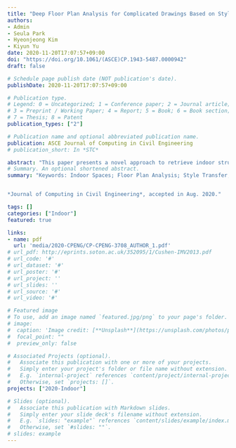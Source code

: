 ```yaml
---
title: "Deep Floor Plan Analysis for Complicated Drawings Based on Style Transfer (currently on typesetting)"
authors:
- Admin
- Seula Park
- Hyeonjeong Kim
- Kiyun Yu
date: 2020-11-20T17:07:57+09:00
doi: "https://doi.org/10.1061/(ASCE)CP.1943-5487.0000942"
draft: false

# Schedule page publish date (NOT publication's date).
publishDate: 2020-11-20T17:07:57+09:00

# Publication type.
# Legend: 0 = Uncategorized; 1 = Conference paper; 2 = Journal article;
# 3 = Preprint / Working Paper; 4 = Report; 5 = Book; 6 = Book section;
# 7 = Thesis; 8 = Patent
publication_types: ["2"]

# Publication name and optional abbreviated publication name.
publication: ASCE Journal of Computing in Civil Engineering
# publication_short: In *STC*

abstract: "This paper presents a novel approach to retrieve indoor structures from raster images of complicated floor plans. We extract the building elements in the floor plan and process them into a vectorized form to provide indoor layout information. Unlike conventional approaches, the proposed model is robust when recognizing rooms and openings surrounded by obscuring patterns, including superimposed graphics and irregular notation. To this end, we integrate various floor plan formats into a unified style using conditional generative adversarial networks prior to vectorization. This style-transferred plan that follows the unified style represents the room structure intuitively and is readily vectorized due to its concise expression. Raster-to-vector conversion is conducted with a combinatorial optimization in junction units of the layout. The experimental results demonstrate that when implemented with complex drawings, our model is comparable to existing methods in the detection and recognition of rooms and provides a much better score in one-to-one matches."
# Summary. An optional shortened abstract.
summary: "Keywords: Indoor Spaces; Floor Plan Analysis; Style Transfer; Conditional Generative Adversarial Networks (cGAN); Integer Programming  


*Journal of Computing in Civil Engineering*, accepted in Aug. 2020."

tags: []
categories: ["Indoor"]
featured: true

links:
- name: pdf
  url: 'media/2020-CPENG/CP-CPENG-3708_AUTHOR_1.pdf'
# url_pdf: http://eprints.soton.ac.uk/352095/1/Cushen-IMV2013.pdf
# url_code: '#'
# url_dataset: '#'
# url_poster: '#'
# url_project: ''
# url_slides: ''
# url_source: '#'
# url_video: '#'

# Featured image
# To use, add an image named `featured.jpg/png` to your page's folder. 
# image:
#  caption: 'Image credit: [**Unsplash**](https://unsplash.com/photos/pLCdAaMFLTE)'
#  focal_point: ""
#  preview_only: false

# Associated Projects (optional).
#   Associate this publication with one or more of your projects.
#   Simply enter your project's folder or file name without extension.
#   E.g. `internal-project` references `content/project/internal-project/index.md`.
#   Otherwise, set `projects: []`.
projects: ["2020-Indoor"]

# Slides (optional).
#   Associate this publication with Markdown slides.
#   Simply enter your slide deck's filename without extension.
#   E.g. `slides: "example"` references `content/slides/example/index.md`.
#   Otherwise, set `#slides: ""`.
# slides: example
---
```

